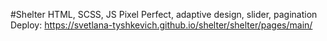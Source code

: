 #Shelter
HTML, SCSS, JS
Pixel Perfect, adaptive design, slider, pagination
Deploy: https://svetlana-tyshkevich.github.io/shelter/shelter/pages/main/
